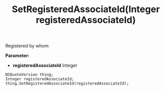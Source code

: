 ﻿---
uid: crmscript_ref_NSQuoteVersion_SetRegisteredAssociateId
title: SetRegisteredAssociateId(Integer registeredAssociateId)
intellisense: NSQuoteVersion.SetRegisteredAssociateId
keywords: NSQuoteVersion, GetRegisteredAssociateId
so.topic: reference
---

Registered by whom

**Parameter:** 
 - **registeredAssociateId** Integer

```crmscript
NSQuoteVersion thing;
Integer registeredAssociateId;
thing.SetRegisteredAssociateId(registeredAssociateId);
```

